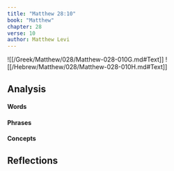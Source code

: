 ```yaml
---
title: "Matthew 28:10"
book: "Matthew"
chapter: 28
verse: 10
author: Matthew Levi
---
```

![[/Greek/Matthew/028/Matthew-028-010G.md#Text]]
![[/Hebrew/Matthew/028/Matthew-028-010H.md#Text]]

## Analysis

#### Words

#### Phrases

#### Concepts

## Reflections
